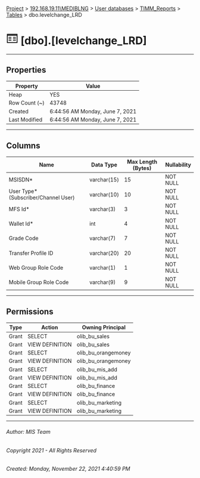 #### 

[Project](../../../../index.md) > [192.168.19.11\\MEDIBLNG](../../../index.md) > [User databases](../../index.md) > [TIMM_Reports](../index.md) > [Tables](Tables.md) > dbo.levelchange_LRD

# ![Tables](../../../../Images/Table32.png) [dbo].[levelchange_LRD]

---

## <a name="#properties"></a>Properties

| Property | Value |
|---|---|
| Heap | YES |
| Row Count (~) | 43748 |
| Created | 6:44:56 AM Monday, June 7, 2021 |
| Last Modified | 6:44:56 AM Monday, June 7, 2021 |


---

## <a name="#columns"></a>Columns

| Name | Data Type | Max Length (Bytes) | Nullability |
|---|---|---|---|
| MSISDN* | varchar(15) | 15 | NOT NULL |
| User Type* (Subscriber/Channel User) | varchar(10) | 10 | NOT NULL |
| MFS Id* | varchar(3) | 3 | NOT NULL |
| Wallet Id* | int | 4 | NOT NULL |
| Grade Code | varchar(7) | 7 | NOT NULL |
| Transfer Profile ID | varchar(20) | 20 | NOT NULL |
| Web Group Role Code | varchar(1) | 1 | NOT NULL |
| Mobile Group Role Code | varchar(9) | 9 | NOT NULL |


---

## <a name="#permissions"></a>Permissions

| Type | Action | Owning Principal |
|---|---|---|
| Grant | SELECT | olib_bu_sales |
| Grant | VIEW DEFINITION | olib_bu_sales |
| Grant | SELECT | olib_bu_orangemoney |
| Grant | VIEW DEFINITION | olib_bu_orangemoney |
| Grant | SELECT | olib_bu_mis_add |
| Grant | VIEW DEFINITION | olib_bu_mis_add |
| Grant | SELECT | olib_bu_finance |
| Grant | VIEW DEFINITION | olib_bu_finance |
| Grant | SELECT | olib_bu_marketing |
| Grant | VIEW DEFINITION | olib_bu_marketing |


---

###### Author:  MIS Team

###### Copyright 2021 - All Rights Reserved

###### Created: Monday, November 22, 2021 4:40:59 PM

